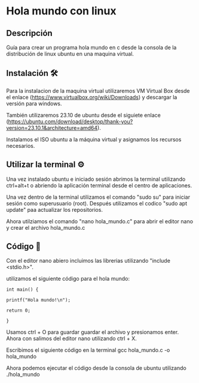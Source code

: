 # Hola mundo con linux

## Descripción

Guía para crear un programa hola mundo en c desde la consola de la distribución de linux ubuntu en una maquina virtual.






## Instalación 🛠

Para la instalacion de la maquina virtual utilizaremos VM Virtual Box desde el enlace (https://www.virtualbox.org/wiki/Downloads) y descargar la versión para windows.

También utilizaremos 23.10 de ubuntu desde el siguiete enlace (https://ubuntu.com/download/desktop/thank-you?version=23.10.1&architecture=amd64).

Instalamos el ISO ubuntu a la máquina virtual y asignamos los recursos necesarios.

    
## Utilizar la terminal ⚙

Una vez instalado ubuntu e iniciado sesión abrimos la terminal utilizando ctrl+alt+t o abriendo la aplicación terminal desde el centro de aplicaciones.

Una vez dentro de la terminal utilizamos el comando "sudo su" para iniciar sesión como superusuario (root).
Después utilizamos el codico "sudo apt update" paa actualizar los repositorios.

Ahora utilziamos el comando "nano hola_mundo.c" para abrir el editor nano y crear el archivo hola_mundo.c
## Código 📝

Con el editor nano abiero incluimos las librerias utilizando "include <stdio.h>".

utilizamos el siguiente código para el hola mundo: 

    int main() { 
    
    printf("Hola mundo!\n");

    return 0;
 
    }

Usamos ctrl + O para guardar guardar el archivo y presionamos enter.
Ahora con salimos del editor nano utilizando ctrl + X.

Escribimos el siguiente código en la terminal gcc hola_mundo.c -o hola_mundo

Ahora podemos ejecutar el código desde la consola de ubuntu utilizando ./hola_mundo



